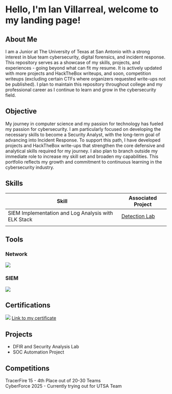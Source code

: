 # Hello, I'm Ian Villarreal, welcome to my landing page!

## About Me
I am a Junior at The University of Texas at San Antonio with a strong interest in blue team cybersecurity, digital forensics, and incident response. This repository serves as a showcase of my skills, projects, and experiences - going beyond what can fit my resume. It is actively updated with more projects and HackTheBox writeups, and soon, competition writeups (excluding certain CTFs where organizers requested write-ups not be published). I plan to maintain this repository throughout college and my professional career as I continue to learn and grow in the cybersecurity field.

## Objective

My journey in computer science and my passion for technology has fueled my passion for cybersecurity. I am particularly focused on developing the necessary skills to become a Security Analyst, with the long-term goal of advancing into Incident Response. To support this path, I have developed projects and HackTheBox write-ups that strengthen the core defensive and analytical skills required for my journey. I also plan to branch outside my immediate role to increase my skill set and broaden my capabilities. This portfolio reflects my growth and commitment to continuous learning in the cybersecurity industry.

## Skills

| Skill                                                | Associated Project                            |
|------------------------------------------------------|-----------------------------------------------|
| SIEM Implementation and Log Analysis with ELK Stack  | <a href="https://google.com">Detection Lab</a>|
|                                                      |                                               |

## Tools

### Network
<div>
    <img src="https://img.shields.io/badge/-pfSense-212121?logo=pfsense&logoColor=white&style=flat" />
</div>

### SIEM
<div>
    <img src="https://img.shields.io/badge/-elasticstack-005571?logo=elasticstack&logoColor=white&style=flat" />
</div>

## Certifications
<div>
<img src="https://img.shields.io/badge/-Security%2B-FF0000?&style=for-the-badge&logo=CompTIA&logoColor=white" />
<a href="https://www.certmetrics.com/comptia/candidate/ccat_logo_download.aspx?">Link to my certificate</a>
</div>

## Projects
- DFIR and Security Analysis Lab
- SOC Automation Project

## Competitions
<div>
    TracerFire 15 - 4th Place out of 20-30 Teams
</div>
<div>
CyberForce 2025 - Currently trying out for UTSA Team
</div>
